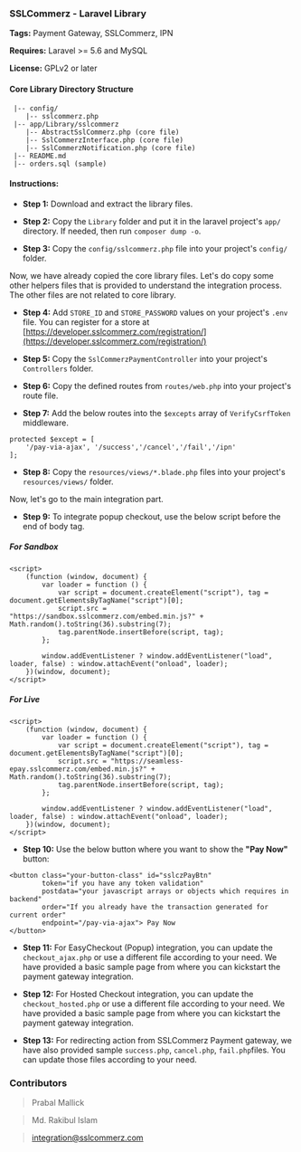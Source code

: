 ### SSLCommerz - Laravel Library

__Tags:__ Payment Gateway, SSLCommerz, IPN

__Requires:__  Laravel >= 5.6 and MySQL

__License:__ GPLv2 or later


#### Core Library Directory Structure

```
 |-- config/
    |-- sslcommerz.php
 |-- app/Library/sslcommerz
    |-- AbstractSslCommerz.php (core file)
    |-- SslCommerzInterface.php (core file)
    |-- SslCommerzNotification.php (core file)
 |-- README.md
 |-- orders.sql (sample)
```

#### Instructions:

* __Step 1:__ Download and extract the library files.

* __Step 2:__ Copy the `Library` folder and put it in the laravel project's `app/` directory. If needed, then run `composer dump -o`.

* __Step 3:__ Copy the `config/sslcommerz.php` file into your project's `config/` folder.

Now, we have already copied the core library files. Let's do copy some other helpers files that is provided to understand the integration process. The other files are not related to core library. 

* __Step 4:__ Add `STORE_ID` and `STORE_PASSWORD` values on your project's `.env` file. You can register for a store at [https://developer.sslcommerz.com/registration/](https://developer.sslcommerz.com/registration/)

* __Step 5:__ Copy the `SslCommerzPaymentController` into your project's `Controllers` folder.

* __Step 6:__ Copy the defined routes from `routes/web.php` into your project's route file.

* __Step 7:__ Add the below routes into the `$excepts` array of `VerifyCsrfToken` middleware.

```
protected $except = [
    '/pay-via-ajax', '/success','/cancel','/fail','/ipn'
];
```


* __Step 8:__ Copy the `resources/views/*.blade.php` files into your project's `resources/views/` folder.


Now, let's go to the main integration part. 
* __Step 9:__ To integrate popup checkout, use the below script before the end of body tag.

##### For Sandbox
```
<script>
    (function (window, document) {
        var loader = function () {
            var script = document.createElement("script"), tag = document.getElementsByTagName("script")[0];
            script.src = "https://sandbox.sslcommerz.com/embed.min.js?" + Math.random().toString(36).substring(7);
            tag.parentNode.insertBefore(script, tag);
        };

        window.addEventListener ? window.addEventListener("load", loader, false) : window.attachEvent("onload", loader);
    })(window, document);
</script>
```

##### For Live
```
<script>
    (function (window, document) {
        var loader = function () {
            var script = document.createElement("script"), tag = document.getElementsByTagName("script")[0];
            script.src = "https://seamless-epay.sslcommerz.com/embed.min.js?" + Math.random().toString(36).substring(7);
            tag.parentNode.insertBefore(script, tag);
        };
    
        window.addEventListener ? window.addEventListener("load", loader, false) : window.attachEvent("onload", loader);
    })(window, document);
</script>
```

* __Step 10:__ Use the below button where you want to show the **"Pay Now"** button:

```
<button class="your-button-class" id="sslczPayBtn"
        token="if you have any token validation"
        postdata="your javascript arrays or objects which requires in backend"
        order="If you already have the transaction generated for current order"
        endpoint="/pay-via-ajax"> Pay Now
</button>
```

* __Step 11:__ For EasyCheckout (Popup) integration, you can update the `checkout_ajax.php` or use a different file according to your need. We have provided a basic sample page from where you can kickstart the payment gateway integration.

* __Step 12:__ For Hosted Checkout integration, you can update the `checkout_hosted.php` or use a different file according to your need. We have provided a basic sample page from where you can kickstart the payment gateway integration.

* __Step 13:__ For redirecting action from SSLCommerz Payment gateway, we have also provided sample `success.php`, `cancel.php`, `fail.php`files. You can update those files according to your need.


### Contributors

>Prabal Mallick

> Md. Rakibul Islam

> integration@sslcommerz.com
